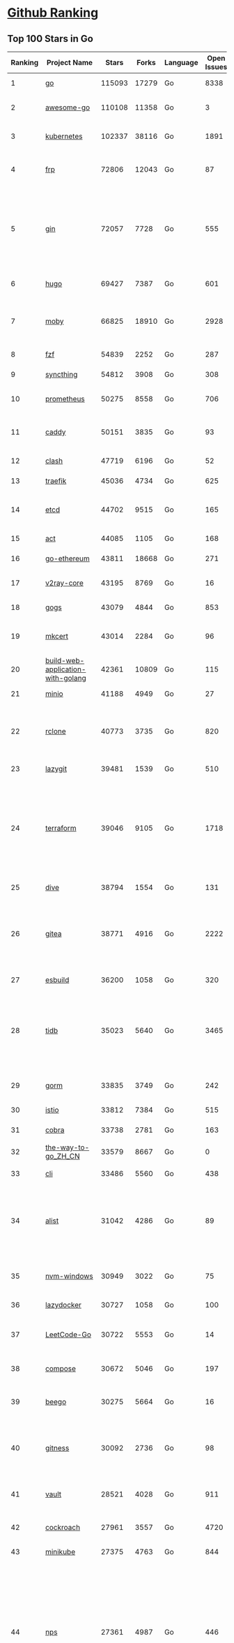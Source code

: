 [Github Ranking](../README.md)
==========

## Top 100 Stars in Go

| Ranking | Project Name | Stars | Forks | Language | Open Issues | Description | Last Commit |
| ------- | ------------ | ----- | ----- | -------- | ----------- | ----------- | ----------- |
| 1 | [go](https://github.com/golang/go) | 115093 | 17279 | Go | 8338 | The Go programming language | 2023-10-18T07:48:09Z |
| 2 | [awesome-go](https://github.com/avelino/awesome-go) | 110108 | 11358 | Go | 3 | A curated list of awesome Go frameworks, libraries and software | 2023-10-17T19:01:46Z |
| 3 | [kubernetes](https://github.com/kubernetes/kubernetes) | 102337 | 38116 | Go | 1891 | Production-Grade Container Scheduling and Management | 2023-10-18T08:30:09Z |
| 4 | [frp](https://github.com/fatedier/frp) | 72806 | 12043 | Go | 87 | A fast reverse proxy to help you expose a local server behind a NAT or firewall to the internet. | 2023-10-16T03:29:51Z |
| 5 | [gin](https://github.com/gin-gonic/gin) | 72057 | 7728 | Go | 555 | Gin is a HTTP web framework written in Go (Golang). It features a Martini-like API with much better performance -- up to 40 times faster. If you need smashing performance, get yourself some Gin. | 2023-10-17T14:02:57Z |
| 6 | [hugo](https://github.com/gohugoio/hugo) | 69427 | 7387 | Go | 601 | The world’s fastest framework for building websites. | 2023-10-18T08:48:48Z |
| 7 | [moby](https://github.com/moby/moby) | 66825 | 18910 | Go | 2928 | The Moby Project - a collaborative project for the container ecosystem to assemble container-based systems | 2023-10-18T08:54:53Z |
| 8 | [fzf](https://github.com/junegunn/fzf) | 54839 | 2252 | Go | 287 | :cherry_blossom: A command-line fuzzy finder | 2023-10-16T23:46:43Z |
| 9 | [syncthing](https://github.com/syncthing/syncthing) | 54812 | 3908 | Go | 308 | Open Source Continuous File Synchronization | 2023-10-17T01:24:04Z |
| 10 | [prometheus](https://github.com/prometheus/prometheus) | 50275 | 8558 | Go | 706 | The Prometheus monitoring system and time series database. | 2023-10-18T08:57:08Z |
| 11 | [caddy](https://github.com/caddyserver/caddy) | 50151 | 3835 | Go | 93 | Fast and extensible multi-platform HTTP/1-2-3 web server with automatic HTTPS | 2023-10-17T05:57:04Z |
| 12 | [clash](https://github.com/Dreamacro/clash) | 47719 | 6196 | Go | 52 | A rule-based tunnel in Go. | 2023-10-15T02:59:40Z |
| 13 | [traefik](https://github.com/traefik/traefik) | 45036 | 4734 | Go | 625 | The Cloud Native Application Proxy | 2023-10-18T06:50:46Z |
| 14 | [etcd](https://github.com/etcd-io/etcd) | 44702 | 9515 | Go | 165 | Distributed reliable key-value store for the most critical data of a distributed system | 2023-10-18T08:15:37Z |
| 15 | [act](https://github.com/nektos/act) | 44085 | 1105 | Go | 168 | Run your GitHub Actions locally 🚀 | 2023-10-17T12:11:25Z |
| 16 | [go-ethereum](https://github.com/ethereum/go-ethereum) | 43811 | 18668 | Go | 271 | Official Go implementation of the Ethereum protocol | 2023-10-18T08:40:01Z |
| 17 | [v2ray-core](https://github.com/v2ray/v2ray-core) | 43195 | 8769 | Go | 16 | A platform for building proxies to bypass network restrictions. | 2023-10-18T03:57:30Z |
| 18 | [gogs](https://github.com/gogs/gogs) | 43079 | 4844 | Go | 853 | Gogs is a painless self-hosted Git service | 2023-10-16T10:32:17Z |
| 19 | [mkcert](https://github.com/FiloSottile/mkcert) | 43014 | 2284 | Go | 96 | A simple zero-config tool to make locally trusted development certificates with any names you'd like. | 2023-10-09T10:59:23Z |
| 20 | [build-web-application-with-golang](https://github.com/astaxie/build-web-application-with-golang) | 42361 | 10809 | Go | 115 | A golang ebook intro how to build a web with golang | 2023-09-26T05:49:16Z |
| 21 | [minio](https://github.com/minio/minio) | 41188 | 4949 | Go | 27 | High Performance Object Storage for AI | 2023-10-18T07:32:18Z |
| 22 | [rclone](https://github.com/rclone/rclone) | 40773 | 3735 | Go | 820 | "rsync for cloud storage" - Google Drive, S3, Dropbox, Backblaze B2, One Drive, Swift, Hubic, Wasabi, Google Cloud Storage, Yandex Files | 2023-10-18T07:47:58Z |
| 23 | [lazygit](https://github.com/jesseduffield/lazygit) | 39481 | 1539 | Go | 510 | simple terminal UI for git commands | 2023-10-16T11:30:41Z |
| 24 | [terraform](https://github.com/hashicorp/terraform) | 39046 | 9105 | Go | 1718 | Terraform enables you to safely and predictably create, change, and improve infrastructure. It is a source-available tool that codifies APIs into declarative configuration files that can be shared amongst team members, treated as code, edited, reviewed, and versioned. | 2023-10-17T18:24:31Z |
| 25 | [dive](https://github.com/wagoodman/dive) | 38794 | 1554 | Go | 131 | A tool for exploring each layer in a docker image | 2023-10-13T12:38:41Z |
| 26 | [gitea](https://github.com/go-gitea/gitea) | 38771 | 4916 | Go | 2222 | Git with a cup of tea! Painless self-hosted all-in-one software development service, including Git hosting, code review, team collaboration, package registry and CI/CD | 2023-10-18T07:12:24Z |
| 27 | [esbuild](https://github.com/evanw/esbuild) | 36200 | 1058 | Go | 320 | An extremely fast bundler for the web | 2023-10-18T05:35:27Z |
| 28 | [tidb](https://github.com/pingcap/tidb) | 35023 | 5640 | Go | 3465 | TiDB is an open-source, cloud-native, distributed, MySQL-Compatible database for elastic scale and real-time analytics. Try AI-powered Chat2Query free at : https://tidbcloud.com/free-trial | 2023-10-18T09:01:11Z |
| 29 | [gorm](https://github.com/go-gorm/gorm) | 33835 | 3749 | Go | 242 | The fantastic ORM library for Golang, aims to be developer friendly | 2023-10-16T07:10:50Z |
| 30 | [istio](https://github.com/istio/istio) | 33812 | 7384 | Go | 515 | Connect, secure, control, and observe services. | 2023-10-18T06:32:58Z |
| 31 | [cobra](https://github.com/spf13/cobra) | 33738 | 2781 | Go | 163 | A Commander for modern Go CLI interactions | 2023-10-17T11:02:46Z |
| 32 | [the-way-to-go_ZH_CN](https://github.com/unknwon/the-way-to-go_ZH_CN) | 33579 | 8667 | Go | 0 | 《The Way to Go》中文译本，中文正式名《Go 入门指南》 | 2023-08-12T01:54:36Z |
| 33 | [cli](https://github.com/cli/cli) | 33486 | 5560 | Go | 438 | GitHub’s official command line tool | 2023-10-18T07:17:36Z |
| 34 | [alist](https://github.com/alist-org/alist) | 31042 | 4286 | Go | 89 | 🗂️A file list/WebDAV program that supports multiple storages, powered by Gin and Solidjs. / 一个支持多存储的文件列表/WebDAV程序，使用 Gin 和 Solidjs。 | 2023-10-18T08:27:07Z |
| 35 | [nvm-windows](https://github.com/coreybutler/nvm-windows) | 30949 | 3022 | Go | 75 | A node.js version management utility for Windows. Ironically written in Go. | 2023-10-10T17:21:00Z |
| 36 | [lazydocker](https://github.com/jesseduffield/lazydocker) | 30727 | 1058 | Go | 100 | The lazier way to manage everything docker | 2023-10-13T07:39:59Z |
| 37 | [LeetCode-Go](https://github.com/halfrost/LeetCode-Go) | 30722 | 5553 | Go | 14 | ✅ Solutions to LeetCode by Go, 100% test coverage, runtime beats 100% / LeetCode 题解 | 2023-10-11T23:26:58Z |
| 38 | [compose](https://github.com/docker/compose) | 30672 | 5046 | Go | 197 | Define and run multi-container applications with Docker | 2023-10-18T09:00:45Z |
| 39 | [beego](https://github.com/beego/beego) | 30275 | 5664 | Go | 16 | beego is an open-source, high-performance web framework for the Go programming language. | 2023-10-16T13:40:43Z |
| 40 | [gitness](https://github.com/harness/gitness) | 30092 | 2736 | Go | 98 | Gitness is an Open Source developer platform with Source Control management, Continuous Integration and Continuous Delivery. | 2023-10-18T06:39:26Z |
| 41 | [vault](https://github.com/hashicorp/vault) | 28521 | 4028 | Go | 911 | A tool for secrets management, encryption as a service, and privileged access management | 2023-10-18T04:40:20Z |
| 42 | [cockroach](https://github.com/cockroachdb/cockroach) | 27961 | 3557 | Go | 4720 | CockroachDB - the open source, cloud-native distributed SQL database. | 2023-10-18T08:31:25Z |
| 43 | [minikube](https://github.com/kubernetes/minikube) | 27375 | 4763 | Go | 844 | Run Kubernetes locally | 2023-10-16T21:30:38Z |
| 44 | [nps](https://github.com/ehang-io/nps) | 27361 | 4987 | Go | 446 | 一款轻量级、高性能、功能强大的内网穿透代理服务器。支持tcp、udp、socks5、http等几乎所有流量转发，可用来访问内网网站、本地支付接口调试、ssh访问、远程桌面，内网dns解析、内网socks5代理等等……，并带有功能强大的web管理端。a lightweight, high-performance, powerful intranet penetration proxy server, with a powerful web management terminal. | 2023-09-25T03:11:16Z |
| 45 | [consul](https://github.com/hashicorp/consul) | 27194 | 4409 | Go | 1094 | Consul is a distributed, highly available, and data center aware solution to connect and configure applications across dynamic, distributed infrastructure. | 2023-10-18T03:04:40Z |
| 46 | [echo](https://github.com/labstack/echo) | 26854 | 2219 | Go | 52 | High performance, minimalist Go web framework | 2023-10-11T12:37:53Z |
| 47 | [portainer](https://github.com/portainer/portainer) | 26845 | 2262 | Go | 328 | Making Docker and Kubernetes management easy. | 2023-10-18T06:32:52Z |
| 48 | [pocketbase](https://github.com/pocketbase/pocketbase) | 26401 | 1103 | Go | 38 | Open Source realtime backend in 1 file | 2023-10-17T09:39:40Z |
| 49 | [go-zero](https://github.com/zeromicro/go-zero) | 26032 | 3665 | Go | 320 | A cloud-native Go microservices framework with cli tool for productivity. | 2023-10-18T03:01:43Z |
| 50 | [kit](https://github.com/go-kit/kit) | 25526 | 2463 | Go | 35 | A standard library for microservices. | 2023-09-14T08:38:47Z |
| 51 | [helm](https://github.com/helm/helm) | 25063 | 6884 | Go | 276 | The Kubernetes Package Manager | 2023-10-17T21:53:52Z |
| 52 | [croc](https://github.com/schollz/croc) | 24780 | 1014 | Go | 118 | Easily and securely send things from one computer to another :crocodile: :package: | 2023-10-11T08:16:04Z |
| 53 | [k3s](https://github.com/k3s-io/k3s) | 24729 | 2132 | Go | 122 | Lightweight Kubernetes | 2023-10-18T00:17:01Z |
| 54 | [iris](https://github.com/kataras/iris) | 24407 | 2492 | Go | 92 | The fastest HTTP/2 Go Web Framework. New, modern and easy to learn. Fast development with Code you control. Unbeatable cost-performance ratio :rocket: | 2023-10-17T09:58:38Z |
| 55 | [viper](https://github.com/spf13/viper) | 24269 | 1994 | Go | 377 | Go configuration with fangs | 2023-10-17T17:20:06Z |
| 56 | [v2ray-core](https://github.com/v2fly/v2ray-core) | 24081 | 3805 | Go | 37 | A platform for building proxies to bypass network restrictions. | 2023-10-16T02:23:50Z |
| 57 | [nsq](https://github.com/nsqio/nsq) | 23826 | 2892 | Go | 54 | A realtime distributed messaging platform | 2023-09-28T23:01:02Z |
| 58 | [faas](https://github.com/openfaas/faas) | 23584 | 1879 | Go | 28 | OpenFaaS - Serverless Functions Made Simple | 2023-10-11T07:49:05Z |
| 59 | [logrus](https://github.com/sirupsen/logrus) | 23340 | 2299 | Go | 1 | Structured, pluggable logging for Go. | 2023-09-15T17:57:35Z |
| 60 | [ngrok](https://github.com/inconshreveable/ngrok) | 23275 | 4331 | Go | 228 | Introspected tunnels to localhost | 2023-09-27T10:24:46Z |
| 61 | [logrus](https://github.com/sirupsen/logrus) | 23340 | 2299 | Go | 1 | Structured, pluggable logging for Go. | 2023-09-15T17:57:35Z |
| 62 | [ngrok](https://github.com/inconshreveable/ngrok) | 23275 | 4331 | Go | 228 | Introspected tunnels to localhost | 2023-09-27T10:24:46Z |
| 63 | [go-patterns](https://github.com/tmrts/go-patterns) | 22962 | 2131 | Go | 17 | Curated list of Go design patterns, recipes and idioms | 2023-10-01T05:09:32Z |
| 64 | [micro](https://github.com/zyedidia/micro) | 22827 | 1158 | Go | 722 | A modern and intuitive terminal-based text editor | 2023-10-17T19:06:54Z |
| 65 | [hub](https://github.com/mislav/hub) | 22542 | 2415 | Go | 238 | A command-line tool that makes git easier to use with GitHub. | 2023-10-11T23:30:49Z |
| 66 | [k9s](https://github.com/derailed/k9s) | 22511 | 1448 | Go | 440 | 🐶 Kubernetes CLI To Manage Your Clusters In Style! | 2023-10-18T08:56:39Z |
| 67 | [dapr](https://github.com/dapr/dapr) | 22409 | 1757 | Go | 367 | Dapr is a portable, event-driven, runtime for building distributed applications across cloud and edge. | 2023-10-18T07:11:10Z |
| 68 | [lux](https://github.com/iawia002/lux) | 22272 | 2588 | Go | 454 | 👾 Fast and simple video download library and CLI tool written in Go | 2023-10-16T02:55:40Z |
| 69 | [vegeta](https://github.com/tsenart/vegeta) | 21996 | 1346 | Go | 54 | HTTP load testing tool and library. It's over 9000! | 2023-10-17T15:02:17Z |
| 70 | [k6](https://github.com/grafana/k6) | 21742 | 1139 | Go | 403 | A modern load testing tool, using Go and JavaScript - https://k6.io | 2023-10-17T11:46:14Z |
| 71 | [rancher](https://github.com/rancher/rancher) | 21630 | 2893 | Go | 2568 | Complete container management platform | 2023-10-18T04:39:28Z |
| 72 | [fyne](https://github.com/fyne-io/fyne) | 21605 | 1242 | Go | 563 | Cross platform GUI toolkit in Go inspired by Material Design | 2023-10-17T19:23:46Z |
| 73 | [kratos](https://github.com/go-kratos/kratos) | 21564 | 3928 | Go | 98 | Your ultimate Go microservices framework for the cloud-native era. | 2023-10-16T18:50:21Z |
| 74 | [restic](https://github.com/restic/restic) | 21413 | 1371 | Go | 404 | Fast, secure, efficient backup program | 2023-10-18T01:38:28Z |
| 75 | [delve](https://github.com/go-delve/delve) | 21148 | 2117 | Go | 96 | Delve is a debugger for the Go programming language. | 2023-10-17T18:21:59Z |
| 76 | [filebrowser](https://github.com/filebrowser/filebrowser) | 21147 | 2512 | Go | 62 | 📂 Web File Browser | 2023-10-16T16:04:06Z |
| 77 | [harbor](https://github.com/goharbor/harbor) | 21044 | 4468 | Go | 562 | An open source trusted cloud native registry project that stores, signs, and scans content. | 2023-10-18T08:48:56Z |
| 78 | [colly](https://github.com/gocolly/colly) | 20908 | 1660 | Go | 141 | Elegant Scraper and Crawler Framework for Golang | 2023-10-17T10:29:44Z |
| 79 | [go-micro](https://github.com/go-micro/go-micro) | 20895 | 2345 | Go | 81 | A Go microservices framework | 2023-10-11T23:32:42Z |
| 80 | [cli](https://github.com/urfave/cli) | 20830 | 1695 | Go | 42 | A simple, fast, and fun package for building command line apps in Go | 2023-10-11T00:53:00Z |
| 81 | [dgraph](https://github.com/dgraph-io/dgraph) | 19680 | 1490 | Go | 210 | The high-performance database for modern applications | 2023-10-18T06:11:52Z |
| 82 | [mux](https://github.com/gorilla/mux) | 19320 | 1813 | Go | 10 | Package gorilla/mux is a powerful HTTP router and URL matcher for building Go web servers with 🦍 | 2023-10-18T01:33:55Z |
| 83 | [Cloudreve](https://github.com/cloudreve/Cloudreve) | 19121 | 3159 | Go | 193 | 🌩支持多家云存储的云盘系统 (Self-hosted file management and sharing system, supports multiple storage providers) | 2023-10-07T12:15:37Z |
| 84 | [AdGuardHome](https://github.com/AdguardTeam/AdGuardHome) | 18911 | 1545 | Go | 888 | Network-wide ads & trackers blocking DNS server | 2023-10-17T17:47:53Z |
| 85 | [gin-vue-admin](https://github.com/flipped-aurora/gin-vue-admin) | 18513 | 5594 | Go | 35 | 基于vite+vue3+gin搭建的开发基础平台（支持TS,JS混用），集成jwt鉴权，权限管理，动态路由，显隐可控组件，分页封装，多点登录拦截，资源权限，上传下载，代码生成器，表单生成器,chatGPT自动查表等开发必备功能。 | 2023-10-14T05:59:30Z |
| 86 | [jaeger](https://github.com/jaegertracing/jaeger) | 18501 | 2264 | Go | 332 | CNCF Jaeger, a Distributed Tracing Platform | 2023-10-18T06:57:21Z |
| 87 | [seaweedfs](https://github.com/seaweedfs/seaweedfs) | 18444 | 2049 | Go | 211 | SeaweedFS is a fast distributed storage system for blobs, objects, files, and data lake, for billions of files! Blob store has O(1) disk seek, cloud tiering. Filer supports Cloud Drive, cross-DC active-active replication, Kubernetes, POSIX FUSE mount, S3 API, S3 Gateway, Hadoop, WebDAV, encryption, Erasure Coding. | 2023-10-18T08:29:37Z |
| 88 | [wails](https://github.com/wailsapp/wails) | 18354 | 914 | Go | 177 | Create beautiful applications using Go | 2023-10-17T16:52:17Z |
| 89 | [gotty](https://github.com/yudai/gotty) | 18093 | 1385 | Go | 104 | Share your terminal as a web application | 2023-03-24T15:55:33Z |
| 90 | [goreplay](https://github.com/buger/goreplay) | 17877 | 1832 | Go | 271 | GoReplay is an open-source tool for capturing and replaying live HTTP traffic into a test environment in order to continuously test your system with real data. It can be used to increase confidence in code deployments, configuration changes and infrastructure changes. | 2023-09-21T09:20:52Z |
| 91 | [pulumi](https://github.com/pulumi/pulumi) | 17853 | 983 | Go | 1783 | Pulumi - Infrastructure as Code in any programming language. Build infrastructure intuitively on any cloud using familiar languages 🚀 | 2023-10-18T07:08:22Z |
| 92 | [learngo](https://github.com/inancgumus/learngo) | 17735 | 2425 | Go | 5 | ❤️ 1000+ Hand-Crafted Go Examples, Exercises, and Quizzes. 🚀 Learn Go by fixing 1000+ tiny programs. | 2023-10-11T15:03:00Z |
| 93 | [authelia](https://github.com/authelia/authelia) | 17605 | 961 | Go | 71 | The Single Sign-On Multi-Factor portal for web apps | 2023-10-18T02:59:39Z |
| 94 | [fx](https://github.com/antonmedv/fx) | 17501 | 464 | Go | 4 | Terminal JSON viewer & processor | 2023-10-16T14:23:23Z |
| 95 | [slim](https://github.com/slimtoolkit/slim) | 17353 | 658 | Go | 157 | Slim(toolkit): Don't change anything in your container image and minify it by up to 30x (and for compiled languages even more) making it secure too! (free and open source) | 2023-10-18T00:10:20Z |
| 96 | [xbar](https://github.com/matryer/xbar) | 16973 | 650 | Go | 151 | Put the output from any script or program into your macOS Menu Bar (the BitBar reboot) | 2023-10-11T21:05:13Z |
| 97 | [websocketd](https://github.com/joewalnes/websocketd) | 16958 | 1018 | Go | 45 | Turn any program that uses STDIN/STDOUT into a WebSocket server. Like inetd, but for WebSockets.  | 2023-07-13T18:18:59Z |
| 98 | [CasaOS](https://github.com/IceWhaleTech/CasaOS) | 16847 | 940 | Go | 193 | CasaOS - A simple, easy-to-use, elegant open-source Personal Cloud system. | 2023-10-07T03:09:03Z |
| 99 | [cilium](https://github.com/cilium/cilium) | 16728 | 2430 | Go | 919 | eBPF-based Networking, Security, and Observability | 2023-10-18T08:56:31Z |
| 100 | [Xray-core](https://github.com/XTLS/Xray-core) | 16435 | 2513 | Go | 378 | Xray, Penetrates Everything. Also the best v2ray-core, with XTLS support. Fully compatible configuration. | 2023-10-18T00:55:46Z |

